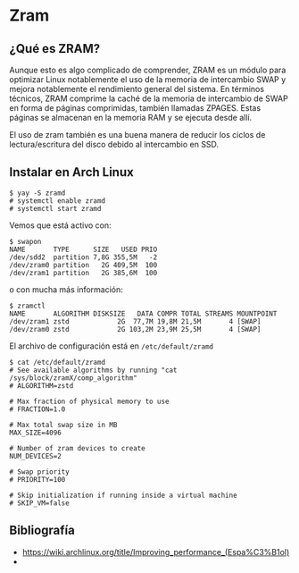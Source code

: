 # Zram

## ¿Qué es ZRAM?
Aunque esto es algo complicado de comprender, ZRAM es un módulo para optimizar Linux notablemente el uso de la memoria de intercambio SWAP y mejora notablemente el rendimiento general del sistema. En términos técnicos, ZRAM comprime la caché de la memoria de intercambio de SWAP en forma de páginas comprimidas, también llamadas ZPAGES. Estas páginas se almacenan en la memoria RAM y se ejecuta desde allí.

El uso de zram también es una buena manera de reducir los ciclos de lectura/escritura del disco debido al intercambio en SSD.

## Instalar en Arch Linux

    $ yay -S zramd
    # systemctl enable zramd
    # systemctl start zramd

Vemos que está activo con:

    $ swapon
    NAME       TYPE      SIZE   USED PRIO
    /dev/sdd2  partition 7,8G 355,5M   -2
    /dev/zram0 partition   2G 409,5M  100
    /dev/zram1 partition   2G 385,6M  100

o con mucha más información:

    $ zramctl 
    NAME       ALGORITHM DISKSIZE   DATA COMPR TOTAL STREAMS MOUNTPOINT
    /dev/zram1 zstd            2G  77,7M 19,8M 21,5M       4 [SWAP]
    /dev/zram0 zstd            2G 103,2M 23,9M 25,5M       4 [SWAP]

El archivo de configuración está en `/etc/default/zramd`

```
$ cat /etc/default/zramd 
# See available algorithms by running "cat /sys/block/zramX/comp_algorithm"
# ALGORITHM=zstd

# Max fraction of physical memory to use
# FRACTION=1.0

# Max total swap size in MB
MAX_SIZE=4096

# Number of zram devices to create
NUM_DEVICES=2

# Swap priority
# PRIORITY=100

# Skip initialization if running inside a virtual machine
# SKIP_VM=false
```

## Bibliografía

* https://wiki.archlinux.org/title/Improving_performance_(Espa%C3%B1ol)
* 